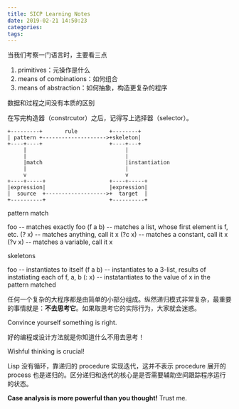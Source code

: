 ```yaml
---
title: SICP Learning Notes
date: 2019-02-21 14:50:23
categories:
tags:
---
```


当我们考察一门语言时，主要看三点

1. primitives：元操作是什么
2. means of combinations：如何组合
3. means of abstraction：如何抽象，构造更复杂的程序

数据和过程之间没有本质的区别

在写完构造器（constrcutor）之后，记得写上选择器（selector）。

```
+---------+       rule          +--------+
| pattern +-------------------->+skeleton|
+----+----+                     +----+---+
     |                               |
     |                               |
     |match                          |instantiation
     |                               |
     v                               v
+----+-----+                    +----+-----+
|expression|                    |expression|
|  source  +------------------->+  target  |
+----------+                    +----------+
```

pattern match

foo -- matches exactly foo
(f a b) -- matches a list, whose first element is f, etc.
(? x) -- matches anything, call it x
(?c x) -- matches a constant, call it x
(?v x) -- matches a variable, call it x

skeletons

foo -- instantiates to itself
(f a b) -- instantiates to a 3-list, results of instatiating each of f, a, b
(: x) -- instatantiates to the value of x in the pattern matched


任何一个复杂的大程序都是由简单的小部分组成。纵然递归模式非常复杂，最重要的事情就是：**不去思考它**。如果取思考它的实际行为，大家就会迷惑。

Convince yourself something is right.

好的编程或设计方法就是你知道什么不用去思考！

Wishful thinking is crucial!

Lisp 没有循环，靠递归的 procedure 实现迭代，这并不表示 procedure 展开的 process 也是递归的。区分递归和迭代的核心是是否需要辅助空间跟踪程序运行的状态。

**Case analysis is more powerful than you thought!** Trust me.

